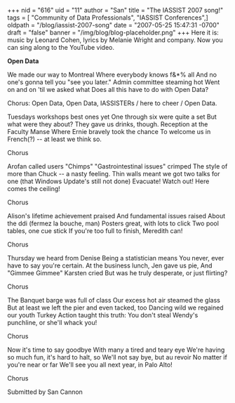 +++
nid = "616"
uid = "11"
author = "San"
title = "The IASSIST 2007 song!"
tags = [ "Community of Data Professionals", "IASSIST Conferences",]
oldpath = "/blog/iassist-2007-song"
date = "2007-05-25 15:47:31 -0700"
draft = "false"
banner = "/img/blog/blog-placeholder.png"
+++
Here it is: music by Leonard Cohen, lyrics by Melanie Wright and
company. Now you can sing along to the YouTube video.

**Open Data**

We made our way to Montreal Where everybody knows f&*% all And no
one's gonna tell you "see you later." Admin committee steaming hot
Went on and on 'til we asked what Does all this have to do with Open
Data?

Chorus: Open Data, Open Data, IASSISTERs / here to cheer / Open Data.

Tuesdays workshops best ones yet One through six were quite a set But
what were they about? They gave us drinks, though. Reception at the
Faculty Manse Where Ernie bravely took the chance To welcome us in
French(?) -- at least we think so.

Chorus

Arofan called users "Chimps" "Gastrointestinal issues" crimped The
style of more than Chuck -- a nasty feeling. Thin walls meant we got two
talks for one (that Windows Update's still not done) Evacuate! Watch
out! Here comes the ceiling!

Chorus

Alison's lifetime achievement praised And fundamental issues raised
About the ddi (fermez la bouche, man) Posters great, with lots to click
Two pool tables, one cue stick If you're too full to finish, Meredith
can!

Chorus

Thursday we heard from Denise Being a statistician means You never, ever
have to say you're certain. At the business lunch, Jen gave us pie, And
"Gimmee Gimmee" Karsten cried But was he truly desperate, or just
flirting?

Chorus

The Banquet barge was full of class Our excess hot air steamed the glass
But at least we left the pier and even tacked, too Dancing wild we
regained our youth Turkey Action taught this truth: You don't steal
Wendy's punchline, or she'll whack you!

Chorus

Now it's time to say goodbye With many a tired and teary eye We're
having so much fun, it's hard to halt, so We'll not say bye, but au
revoir No matter if you're near or far We'll see you all next year, in
Palo Alto!

Chorus

Submitted by San Cannon
